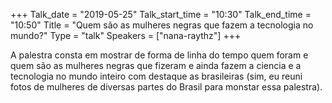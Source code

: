 +++
Talk_date = "2019-05-25"
Talk_start_time = "10:30"
Talk_end_time = "10:50"
Title = "Quem são as mulheres negras que fazem a tecnologia no mundo?"
Type = "talk"
Speakers = ["nana-raythz"]
+++

A palestra consta em mostrar de forma de linha do tempo quem foram e quem são as mulheres negras que fizeram e ainda fazem a ciencia e a tecnologia no mundo inteiro com destaque as brasileiras (sim, eu reuni fotos de mulheres de diversas partes do Brasil para monstar essa palestra).